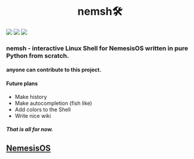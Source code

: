 <h1 align="center">nemsh🛠️</h1>

![](https://img.shields.io/github/languages/top/l0ldev/nemsh)
![](https://img.shields.io/github/license/l0ldev/nemsh)
![](https://shields.io/github/stars/l0ldev/nemsh)

<h3>nemsh - interactive Linux Shell for NemesisOS written in pure Python from scratch.</h3>
<h4>anyone can contribute to this project.</h4>

#### Future plans

- Make history
- Make autocompletion (fish like)
- Add colors to the Shell
- Write nice wiki

##### That is all for now.

## [NemesisOS](https://github.com/Nemesis-OS)
